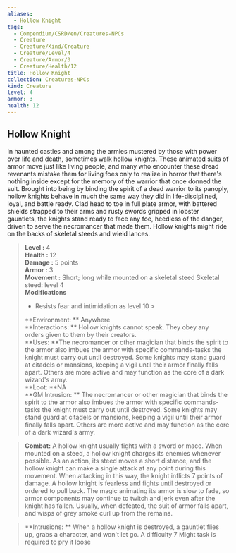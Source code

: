 ```yaml
---
aliases:
  - Hollow Knight
tags:
  - Compendium/CSRD/en/Creatures-NPCs
  - Creature
  - Creature/Kind/Creature
  - Creature/Level/4
  - Creature/Armor/3
  - Creature/Health/12
title: Hollow Knight
collection: Creatures-NPCs
kind: Creature
level: 4
armor: 3
health: 12
---
```

## Hollow Knight  
In haunted castles and among the armies mustered by those with power over life and death, sometimes walk hollow knights. These animated suits of armor move just like living people, and many who encounter these dread revenants mistake them for living foes only to realize in horror that there's nothing inside except for the memory of the warrior that once donned the suit. Brought into being by binding the spirit of a dead warrior to its panoply, hollow knights behave in much the same way they did in life-disciplined, loyal, and battle ready. Clad head to toe in full plate armor, with battered shields strapped to their arms and rusty swords gripped in lobster gauntlets, the knights stand ready to face any foe, heedless of the danger, driven to serve the necromancer that made them. Hollow knights might ride on the backs of skeletal steeds and wield lances.  

  
> **Level :** 4  
> **Health :** 12  
> **Damage :** 5 points  
> **Armor :** 3  
> **Movement :** Short; long while mounted on a skeletal steed Skeletal steed: level 4  
> **Modifications**  
>- Resists fear and intimidation as level 10 >
>  
> **Environment: ** Anywhere  
> **Interactions: ** Hollow knights cannot speak. They obey any orders given to them by their creators.  
> **Uses: **The necromancer or other magician that binds the spirit to the armor also imbues the armor with specific commands-tasks the knight must carry out until destroyed. Some knights may stand guard at citadels or mansions, keeping a vigil until their armor finally falls apart. Others are more active and may function as the core of a dark wizard's army.  
> **Loot: **NA  
> **GM Intrusion: ** The necromancer or other magician that binds the spirit to the armor also imbues the armor with specific commands-tasks the knight must carry out until destroyed. Some knights may stand guard at citadels or mansions, keeping a vigil until their armor finally falls apart. Others are more active and may function as the core of a dark wizard's army.  

> **Combat:** 
> A hollow knight usually fights with a sword or mace. 
When mounted on a steed, a hollow knight charges its enemies whenever possible. As an action, its steed moves a short distance, and the hollow knight can make a single attack at any point during this movement. When attacking in this way, the knight inflicts 7 points of damage. 
A hollow knight is fearless and fights until destroyed or ordered to pull back. The magic animating its armor is slow to fade, so armor components may continue to twitch and jerk even after the knight has fallen. Usually, when defeated, the suit of armor falls apart, and wisps of grey smoke curl up from the remains.  
  

> **Intrusions: ** 
> When a hollow knight is destroyed, a gauntlet flies up, grabs a character, and won't let go. A difficulty 7 Might task is required to pry it loose  
